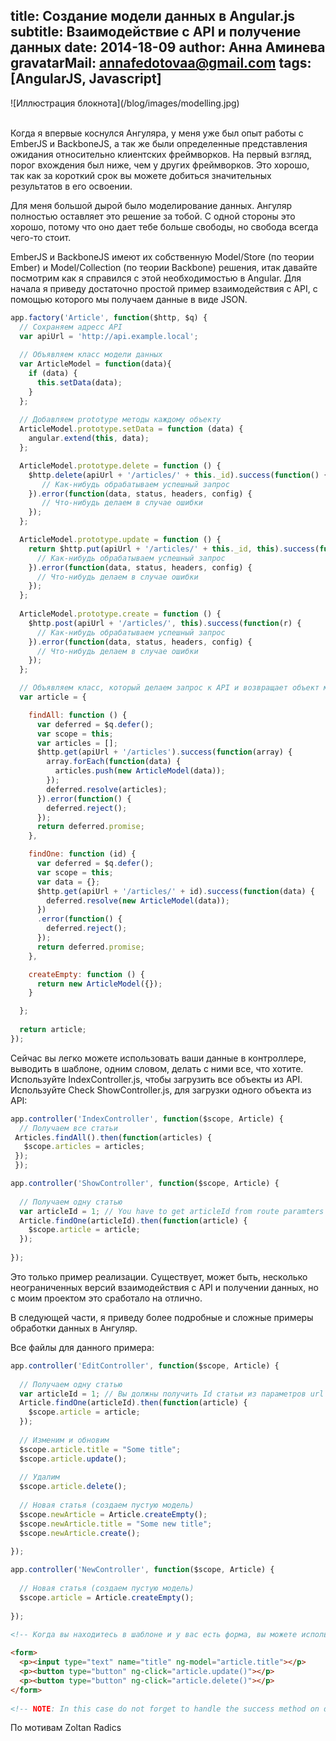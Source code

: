 title: Создание модели данных в Angular.js
subtitle: Взаимодействие с API и получение данных
date: 2014-18-09
author: Анна Аминева
gravatarMail: annafedotovaa@gmail.com
tags: [AngularJS, Javascript]
---

<div class='text-center'>
  ![Иллюстрация блокнота](/blog/images/modelling.jpg)
</div>
<br>

Когда я впервые коснулся Ангуляра, у меня уже был опыт работы с EmberJS и BackboneJS, а так же были определенные представления ожидания относительно клиентских фреймворков. На первый взгляд, порог вхождения был ниже, чем у других фреймворков. Это хорошо, так как за короткий срок вы можете добиться значительных результатов в его освоении.
<!-- more -->

Для меня большой дырой было моделирование данных. Ангуляр полностью оставляет это решение за тобой. С одной стороны это хорошо, потому что оно дает тебе больше свободы, но свобода всегда чего-то стоит.

EmberJS и BackboneJS имеют их собственную Model/Store (по теории Ember) и Model/Collection (по теории Backbone) решения, итак давайте посмотрим как я справился с этой необходимостью в Angular.
Для начала я приведу достаточно простой пример взаимодействия с API, с помощью которого мы получаем данные в виде JSON. 

```js Article.js
app.factory('Article', function($http, $q) {
  // Сохраняем адресс API
  var apiUrl = 'http://api.example.local';
 
  // Объявляем класс модели данных
  var ArticleModel = function(data){
    if (data) {
      this.setData(data);
    }
  };
  
  // Добавляем prototype методы каждому объекту
  ArticleModel.prototype.setData = function (data) {
    angular.extend(this, data);
  };

  ArticleModel.prototype.delete = function () {
    $http.delete(apiUrl + '/articles/' + this._id).success(function() {
       // Как-нибудь обрабатываем успешный запрос
    }).error(function(data, status, headers, config) {
       // Что-нибудь делаем в случае ошибки
    });
  };

  ArticleModel.prototype.update = function () {
    return $http.put(apiUrl + '/articles/' + this._id, this).success(function() {
      // Как-нибудь обрабатываем успешный запрос
    }).error(function(data, status, headers, config) {
      // Что-нибудь делаем в случае ошибки
    });
  };
  
  ArticleModel.prototype.create = function () {
    $http.post(apiUrl + '/articles/', this).success(function(r) {
      // Как-нибудь обрабатываем успешный запрос
    }).error(function(data, status, headers, config) {
      // Что-нибудь делаем в случае ошибки 
    });
  };

  // Объявляем класс, который делаем запрос к API и возвращает объект модели с промисами
  var article = {

    findAll: function () {
      var deferred = $q.defer();
      var scope = this;
      var articles = [];
      $http.get(apiUrl + '/articles').success(function(array) {
        array.forEach(function(data) {
          articles.push(new ArticleModel(data)); 
        });
        deferred.resolve(articles);
      }).error(function() {
        deferred.reject();
      });
      return deferred.promise;
    },

    findOne: function (id) {
      var deferred = $q.defer();
      var scope = this;
      var data = {};
      $http.get(apiUrl + '/articles/' + id).success(function(data) {
        deferred.resolve(new ArticleModel(data));
      })
      .error(function() {
        deferred.reject();
      });
      return deferred.promise;
    },

    createEmpty: function () {
      return new ArticleModel({});
    }

  };
 
  return article;
});
```

Сейчас вы легко можете использовать ваши данные в контроллере, выводить в шаблоне, одним словом, делать с ними все, что хотите.
Используйте IndexController.js, чтобы загрузить все объекты из API. Используйте Check ShowController.js, для загрузки одного объекта из API:

```js IndexController.js
app.controller('IndexController', function($scope, Article) {
  // Получаем все статьи
 Articles.findAll().then(function(articles) {
   $scope.articles = articles;
 });
 });
```

```js ShowController.js
app.controller('ShowController', function($scope, Article) {
  
  // Получаем одну статью
  var articleId = 1; // You have to get articleId from route paramters or as you want
  Article.findOne(articleId).then(function(article) {
    $scope.article = article;
  });
  
});
```

Это только пример реализации. Существует, может быть, несколько неограниченных версий взаимодействия с API и получении данных, но с моим проектом это сработало на отлично.

В следующей части, я приведу более подробные и сложные примеры обработки данных в Ангуляр.

Все файлы для данного примера:

```js EditController.js
app.controller('EditController', function($scope, Article) {
  
  // Получаем одну статью
  var articleId = 1; // Вы должны получить Id статьи из параметров url
  Article.findOne(articleId).then(function(article) {
    $scope.article = article;
  });
  
  // Изменим и обновим
  $scope.article.title = "Some title";
  $scope.article.update();
  
  // Удалим
  $scope.article.delete();
  
  // Новая статья (создаем пустую модель)
  $scope.newArticle = Article.createEmpty();
  $scope.newArticle.title = "Some new title";
  $scope.newArticle.create();
  
});
```

```js NewController.js
app.controller('NewController', function($scope, Article) {
  
  // Новая статья (создаем пустую модель)
  $scope.article = Article.createEmpty();
  
});
```

```html article.edit.html
<!-- Когда вы находитесь в шаблоне и у вас есть форма, вы можете использовать такие формовые элементы:: -->
 
<form>
  <p><input type="text" name="title" ng-model="article.title"></p>
  <p><button type="button" ng-click="article.update()"></p>
  <p><button type="button" ng-click="article.delete()"></p>
</form>
 
<!-- NOTE: In this case do not forget to handle the success method on delete. For eg. redirect the user to another view -->

```

По мотивам Zoltan Radics
